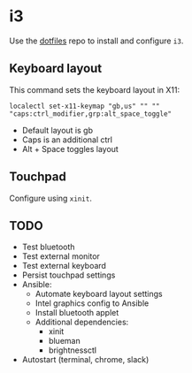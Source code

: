 # i3

Use the [dotfiles](https://github.com/nicolomaioli/dotfiles) repo to install
and configure `i3`.

## Keyboard layout

This command sets the keyboard layout in X11:

```
localectl set-x11-keymap "gb,us" "" "" "caps:ctrl_modifier,grp:alt_space_toggle"
```

- Default layout is gb
- Caps is an additional ctrl
- Alt + Space toggles layout

## Touchpad

Configure using `xinit`.

## TODO

- Test bluetooth
- Test external monitor
- Test external keyboard
- Persist touchpad settings
- Ansible:
  - Automate keyboard layout settings
  - Intel graphics config to Ansible
  - Install bluetooth applet
  - Additional dependencies:
    - xinit
    - blueman
    - brightnessctl
- Autostart (terminal, chrome, slack)
